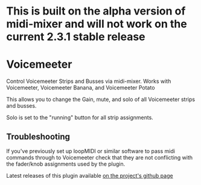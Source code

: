 # This is built on the alpha version of midi-mixer and will not work on the current 2.3.1 stable release

# Voicemeeter

Control Voicemeeter Strips and Busses via midi-mixer. Works with Voicemeeter, Voicemeeter Banana, and Voicemeeter Potato

This allows you to change the Gain, mute, and solo of all Voicemeeter strips and busses.

Solo is set to the "running" button for all strip assignments.

## Troubleshooting
If you've previously set up loopMIDI or similar software to pass midi commands through to Voicemeeter check that they are not conflicting with the fader/knob assignments used by the plugin.



Latest releases of this plugin available [on the project's github page](https://github.com/Jaggernaut555/midi-mixer-voicemeeter/releases/latest)
